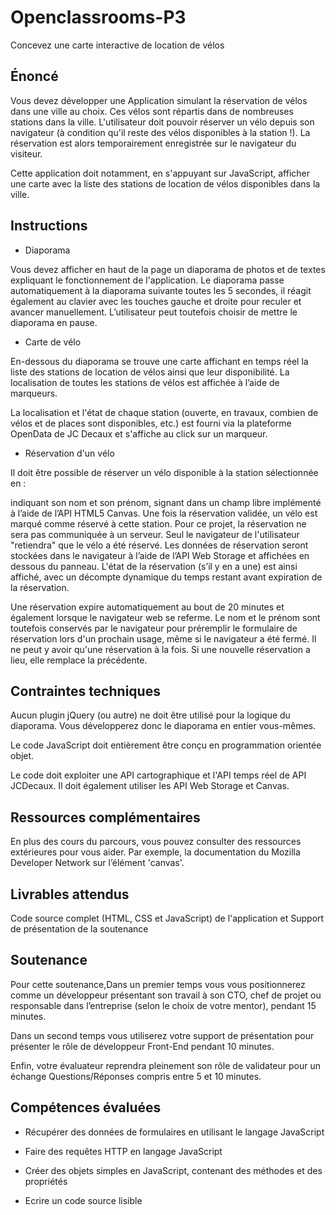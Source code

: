 # Openclassrooms-P3

Concevez une carte interactive de location de vélos

## Énoncé

Vous devez développer une Application simulant la réservation de vélos dans une ville au choix. Ces vélos sont répartis dans de nombreuses stations dans la ville. L'utilisateur doit pouvoir réserver un vélo depuis son navigateur (à condition qu'il reste des vélos disponibles à la station !). La réservation est alors temporairement enregistrée sur le navigateur du visiteur.

Cette application doit notamment, en s'appuyant sur JavaScript, afficher une carte avec la liste des stations de location de vélos disponibles dans la ville. 

## Instructions

- Diaporama

Vous devez afficher en haut de la page un diaporama de photos et de textes expliquant le fonctionnement de l'application. Le diaporama passe automatiquement à la diaporama suivante toutes les 5 secondes, il réagit également au clavier avec les touches gauche et droite pour reculer et avancer manuellement. L’utilisateur peut toutefois choisir de mettre le diaporama en pause. 

- Carte de vélo

En-­dessous du diaporama se trouve une carte affichant en temps réel la liste des stations de location de vélos ainsi que leur disponibilité.  La localisation de toutes les stations de vélos est affichée à l’aide de marqueurs.

La localisation et l'état de chaque station (ouverte, en travaux, combien de vélos et de places sont disponibles, etc.) est fourni via la plateforme OpenData de JC Decaux et s'affiche au click sur un marqueur.

- Réservation d'un vélo

Il doit être possible de réserver un vélo disponible à la station sélectionnée en :

indiquant son nom et son prénom,
signant dans un champ libre implémenté à l’aide de l’API HTML5 Canvas. 
Une fois la réservation validée,  un vélo est marqué comme réservé à cette station.
Pour ce projet, la réservation ne sera pas communiquée à un serveur. Seul le navigateur de l'utilisateur "retiendra" que le vélo a été réservé. Les données de réservation seront stockées dans le navigateur à l’aide de l’API Web Storage et affichées en dessous du panneau. L'état de la réservation (s’il y en a une) est ainsi affiché, avec un décompte dynamique du temps restant avant expiration de la réservation.

Une réservation expire automatiquement au bout de 20 minutes et également lorsque le navigateur web se referme.
Le nom et le prénom sont toutefois conservés par le navigateur pour préremplir le formulaire de réservation lors d'un prochain usage, même si le navigateur a été fermé. 
Il ne peut y avoir qu'une réservation à la fois. Si une nouvelle réservation a lieu, elle remplace la précédente.

## Contraintes techniques

Aucun plugin jQuery (ou autre) ne doit être utilisé pour la logique du diaporama. Vous développerez donc le diaporama en entier vous-mêmes.

Le code JavaScript doit entièrement être conçu en programmation orientée objet.

Le code doit exploiter une API cartographique et l'API temps réel de API JCDecaux. Il doit également utiliser les API Web Storage et Canvas.

## Ressources complémentaires

En plus des cours du parcours, vous pouvez consulter des ressources extérieures pour vous aider. Par exemple, la documentation du Mozilla Developer Network sur l’élément 'canvas'.

## Livrables attendus

Code source complet (HTML, CSS et JavaScript) de l'application et Support de présentation de la soutenance 

## Soutenance

Pour cette soutenance,Dans un premier temps vous vous positionnerez comme un développeur présentant son travail à son CTO, chef de projet ou responsable dans l’entreprise (selon le choix de votre mentor), pendant 15 minutes.

Dans un second temps vous utiliserez votre support de présentation pour présenter le rôle de développeur Front-End pendant 10 minutes.

Enfin,  votre évaluateur reprendra pleinement son rôle de validateur pour un échange Questions/Réponses compris entre 5 et 10 minutes.

## Compétences évaluées

- Récupérer des données de formulaires en utilisant le langage JavaScript

- Faire des requêtes HTTP en langage JavaScript

- Créer des objets simples en JavaScript, contenant des méthodes et des propriétés

- Ecrire un code source lisible

